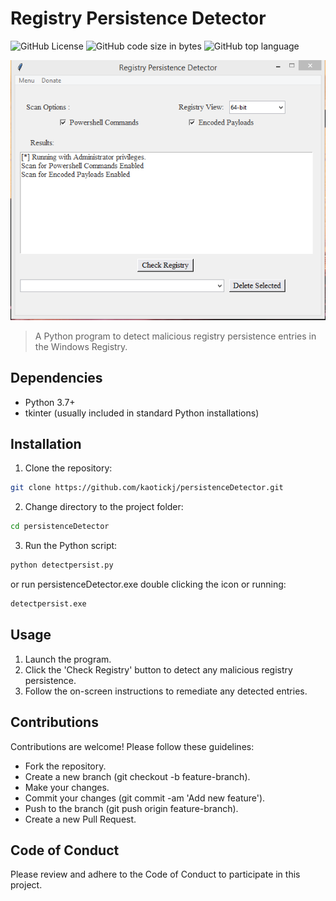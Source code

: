 # Registry Persistence Detector
![GitHub License](https://img.shields.io/github/license/kaotickj/persistenceDetector) ![GitHub code size in bytes](https://img.shields.io/github/languages/code-size/kaotickj/persistenceDetector) ![GitHub top language](https://img.shields.io/github/languages/top/kaotickj/persistenceDetector)

![Logo](/screen.png)

> A Python program to detect malicious registry persistence entries in the Windows Registry.

## Dependencies

- Python 3.7+
- tkinter (usually included in standard Python installations)

## Installation

1. Clone the repository:
```sh
git clone https://github.com/kaotickj/persistenceDetector.git
```

2. Change directory to the project folder:

```sh
cd persistenceDetector
```
3. Run the Python script:

```sh
python detectpersist.py
```
or run persistenceDetector.exe double clicking the icon or running:
```cmd
detectpersist.exe
```

## Usage
1. Launch the program.
2. Click the 'Check Registry' button to detect any malicious registry persistence.
3. Follow the on-screen instructions to remediate any detected entries.

## Contributions

Contributions are welcome! Please follow these guidelines:

- Fork the repository.
- Create a new branch (git checkout -b feature-branch).
- Make your changes.
- Commit your changes (git commit -am 'Add new feature').
- Push to the branch (git push origin feature-branch).
- Create a new Pull Request.

## Code of Conduct
Please review and adhere to the Code of Conduct to participate in this project.




 
